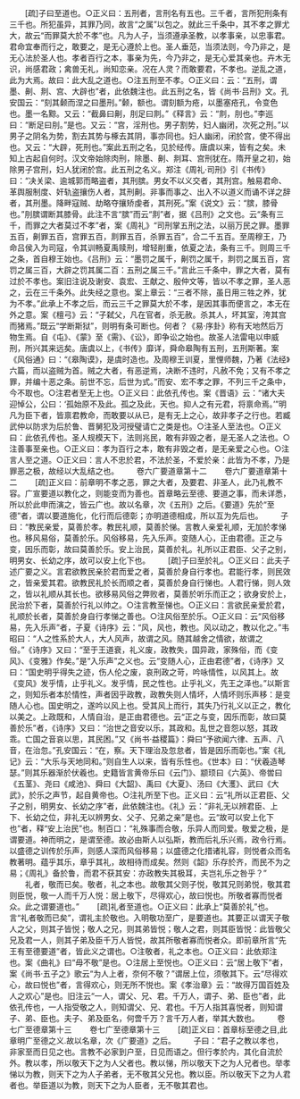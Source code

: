 <!-- { "loadSidebar": true } -->
　　[疏]子曰至道也。○正义曰：五刑者，言刑名有五也。三千者，言所犯刑条有三千也。所犯虽异，其罪乃同，故言“之属”以包之。就此三千条中，其不孝之罪尤大，故云“而罪莫大於不孝”也。凡为人子，当须遵承圣教，以孝事亲，以忠事君。君命宜奉而行之，敢要之，是无心遵於上也。圣人垂范，当须法则，今乃非之，是无心法於圣人也。孝者百行之本，事亲为先，今乃非之，是无心爱其亲也。卉木无识，尚感君政；禽兽无礼，尚知恋亲。况在人灵？而敢要君，不孝也。逆乱之道，此为大焉。故曰：此大乱之道也。○注五刑至不孝。○正义曰：云：“五刑，谓墨、劓、剕、宫、大辟也”者，此依魏注也。此五刑之名，皆《尚书·吕刑》文。孔安国云：“刻其颡而涅之曰墨刑。”颡，额也。谓刻额为疮，以墨塞疮孔，令变色也。墨一名黥。又云：“截鼻曰劓，刖足曰剕。”《释言》云：“剕，刖也。”李巡曰：“断足曰刖。”是也。又云：“宫，淫刑也。男子割势，妇人幽闭，次死之刑。”以男子之阴名为势，割去其势与椓去其阴，事亦同也。妇人幽闭，闭於宫，使不得出也。又云：“大辟，死刑也。”案此五刑之名，见於经传。唐虞以来，皆有之矣。未知上古起自何时。汉文帝始除肉刑，除墨、劓、剕耳、宫刑犹在。隋开皇之初，始除男子宫刑，妇人犹闭於宫。此五刑之名义。郑注《周礼·司刑》引《书传》曰：“决关梁、逾城郭而略盗者，其刑膑。男女不以义交者，其刑宫。触易君命、革舆服制度、奸轨盗攘伤人者，其刑劓。非事而事之、出入不以道义而诵不详之辞者，其刑墨。降畔寇贼、劫略夺攘矫虔者，其刑死。”案《说文》云：“膑，膝骨也。”刖膑谓断其膝骨。此注不言“膑”而云“剕”者，据《吕刑》之文也。云“条有三千，而罪之大者莫过不孝”者，案《周礼》“司刑掌五刑之法，以丽万民之罪。墨罪五百，劓罪五百，宫罪五百，剕罪五百，杀罪五百”，合二千五百。至周穆王，乃命吕侯入为司寇，令其训畅夏禹赎刑，增轻削重，依夏之法，条有三千。则周三千之条，首自穆王始也。《吕刑》云：“墨罚之属千，劓罚之属千，剕罚之属五百，宫罚之属三百，大辟之罚其属二百：五刑之属三千。”言此三千条中，罪之大者，莫有过於不孝也。案旧注说及谢安、袁宏、王献之、殷仲文等，皆以不孝之罪，圣人恶之，云在三千条外。此失经之意也。案上章云：“三者不除，虽日用三牲之养，犹为不孝。”此承上不孝之后，而云三千之罪莫大於不孝，是因其事而便言之，本无在外之意。案《檀弓》云：“子弑父，凡在官者，杀无赦。杀其人，坏其室，洿其宫而猪焉。”既云“学断斯狱”，则明有条可断也。何者？《易·序卦》称有天地然后万物生焉。自《屯》、《蒙》至《需》、《讼》，即争讼之始也。故圣人法雷电以申威刑，所兴其来远矣。唐虞以上，《书传》靡详，舜命皋陶有五刑，五刑斯著。案《风俗通》曰：“《皋陶谟》，是虞时造也。及周穆王训夏，里悝师魏，乃著《法经》六篇，而以盗贼为首。贼之大者，有恶逆焉，决断不违时，凡赦不免；又有不孝之罪，并编十恶之条。前世不忘，后世为式。”而安、宏不孝之罪，不列三千之条中，今不取也。○注君者至无上也。○正义曰：此依孔传也。案《晋语》云：“诸大夫迎悼公，公曰：‘孤始原不及此。孤之及此，天也。抑人之有元君，将禀命焉。’”明凡为臣下者，皆禀君教命，而敢要以从已，是有无上之心，故非孝子之行也。若臧武仲以防求为后於鲁、晋舅犯及河授璧请亡之类是也。○注圣人至法也。○正义曰：此依孔传也。圣人规模天下，法则兆民，敢有非毁之者，是无圣人之法也。○注善事至亲也。○正义曰：孝为百行之本，敢有非毁之者，是无亲爱之心也。○注言人至之道。○正义曰：言人不忠於君，不法於圣，不爱於亲：此皆为不孝，乃是罪恶之极，故经以大乱结之也。
　　卷六广要道章第十二
　　卷六广要道章第十二
　　[疏]正义曰：前章明不孝之恶，罪之大者，及要君、非圣人，此乃礼教不容。广宣要道以教化之，则能变而为善也。首章略云至德、要道之事，而未详悉，所以於此申而演之，皆云广也。故以名章，次《五刑》之后。《要道》先於“至德”者，谓以要道施化，化行而后德彰；亦明道德相成，所以互为先后也。
　　子曰：“教民亲爱，莫善於孝。教民礼顺，莫善於悌。言教人亲爱礼顺，无加於孝悌也。移风易俗，莫善於乐。风俗移易，先入乐声。变随人心，正由君德。正之与变，因乐而彰，故曰莫善於乐。安上治民，莫善於礼。礼所以正君臣、父子之别，明男女、长幼之序，故可以安上化下也。
　　[疏]子曰至於礼。○正义曰：此夫子述广要之义。言君欲教民亲於君而爱之者，莫善於身自行孝也。君能行孝，则民效之，皆亲爱其君。欲教民礼於长而顺之者，莫善於身自行悌也。人君行悌，则人效之，皆以礼顺从其长也。欲移易风俗之弊败者，莫善於听乐而正之；欲身安於上，民治於下者，莫善於行礼以帅之。○注言教至悌也。○正义曰：言欲民亲爱於君，礼顺於长者，莫善於身自行孝悌之善也。○注风俗至於乐。○正义曰：云“风俗移易，先入乐声”者，子夏《诗序》云：“风，风也，教也。风以动之，教以化之。”韦昭曰：“人之性系於大人，大人风声，故谓之风。随其越舍之情欲，故谓之俗。”《诗序》又曰：“至于王道衰，礼义废，政教失，国异政，家殊俗，而《变风》、《变雅》作矣。”是“入乐声”之义也。云“变随人心，正由君德”者，《诗序》又曰：“国史明乎得失之迹，伤人伦之废，哀刑政之苛，吟咏情性，以风其上。故《变风》发乎情，止乎礼义。发乎情，民之性也。止乎礼义，先王之泽也。”以斯言之，则知乐者本於情性，声者因乎政教，政教失则人情坏，人情坏则乐声移：是变随人心也。国史明之，遂吟以风上也。受其风上而行，其失乃行礼义以正之，教化以美之。上政既和，人情自治，是正由君德也。云“正之与变，因乐而彰，故曰莫善於乐”者，《诗序》又曰：“治世之音安以乐，其政和。乱世之音怨以怒，其政乖。亡国之音哀以思，其民困。”又《尚书·益稷篇》：舜曰“予欲闻六律、五声、八音，在治忽。”孔安国云：“在，察。天下理治及忽怠者，皆是因乐而彰也。”案《礼记》云：“大乐与天地同和。”则自生人以来，皆有乐性也。《世本》曰：“伏羲造琴瑟。”则其乐器渐於伏羲也。史籍皆言黄帝乐曰《云门》、颛顼曰《六英》、帝喾曰《五茎》、尧曰《咸池》、舜曰《大韶》、禹曰《大夏》、汤曰《大濩》、武曰《大武》，於乐之声节，起自黄帝也。○注礼所至下也。正义曰：云“礼所以正君臣、父子之别，明男女、长幼之序”者，此依魏注也。《礼》云：“非礼无以辨君臣、上下、长幼之位，非礼无以辨男女、父子、兄弟之亲”是也。云“故可以安上化下也”者，释“安上治民”也。制百口：“礼殊事而合敬，乐异人而同爱。敬爱之极，是谓要道。神而明之，是谓至德。故必由斯人以弘斯，教而后礼乐兴焉，政令行焉。以盛德之训传於乐声，则感人深而风俗移易；以盛德之化措诸礼容，则悦者众而名教著明。蕴乎其乐，章乎其礼，故相待而成矣。然则《韶》乐存於齐，而民不为之易；《周礼》备於鲁，而君不获其安：亦政教失其极耳，夫岂礼乐之咎乎？”
　　礼者，敬而已矣。敬者，礼之本也。故敬其父则子悦，敬其兄则弟悦，敬其君则臣悦，敬一人而千万人悦：居上敬下，尽得欢心，故曰悦也。所敬者寡而悦者众。此之谓要道也。”
　　[疏]礼者至道也。○正义曰：此承上“莫善於礼”也。言“礼者敬而已矣”，谓礼主於敬也。入明敬功至广，是要道也。其要正以谓天子敬人之父，则其子皆悦；敬人之兄，则其弟皆悦；敬人之君，则其臣皆悦：此皆敬父兄及君一人，则其子弟及臣千万人皆悦，故其所敬者寡而悦者众。即前章所言“先王有至德要道”者，皆此义之谓也。○注敬者，礼之本也。○正义曰：此依郑注也。案《曲礼》曰“毋不敬”是也。○注居上至悦也。○正义曰：云“居上敬下”者，案《尚书·五子之》歌云“为人上者，奈何不敬？”谓居上位，须敬其下。云“尽得欢心，故曰悦也”者，言得欢心，则无所不悦也。案《孝治章》云：“故得万国百姓及人之欢心”是也。旧注云“一人，谓父、兄、君。千万人，谓子、弟、臣也”者，此依孔传也，一人指受敬之人，则知谓父、兄、君也。千万人指其喜悦者，则知谓子、弟、臣也。夫子、弟及臣名，何啻千万？言千万人者，举其大数也。
　　卷七广至德章第十三
　　卷七广至德章第十三
　　[疏]正义曰：首章标至德之目,此章明广至德之义.故以名章，次《广要道》之后。
　　子曰：“君子之教以孝也，非家至而日见之也。言教不必家到户至，日见而语之。但行孝於内，其化自流於外。教以孝，所以敬天下之为人父者也。教以悌，所以敬天下之为人兄者也。举孝悌以为教，则天下之为人子弟者，无不敬其父兄也。教以臣。所以敬天下之为人君者也。举臣道以为教，则天下之为人臣者，无不敬其君也。
